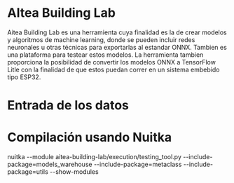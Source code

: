 # AItea Building Lab

Aitea Building Lab es una herramienta cuya finalidad es la de crear modelos y algoritmos de machine learning, donde se pueden incluir redes neuronales u otras técnicas para exportarlas al estandar ONNX. Tambien es una plataforma para
testear estos modelos.
La herramienta tambien proporciona la posibilidad de convertir los modelos ONNX a TensorFlow Litle con la finalidad de que estos puedan correr en un sistema embebido tipo ESP32. 


# Entrada de los datos





# Compilación usando Nuitka
nuitka --module aitea-building-lab/execution/testing_tool.py  --include-package=models_warehouse --include-package=metaclass --include-package=utils   --show-modules


